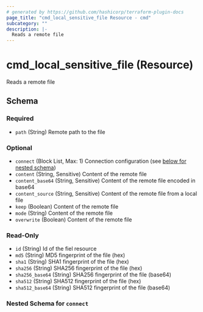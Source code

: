 ```yaml
---
# generated by https://github.com/hashicorp/terraform-plugin-docs
page_title: "cmd_local_sensitive_file Resource - cmd"
subcategory: ""
description: |-
  Reads a remote file
---
```


# cmd_local_sensitive_file (Resource)

Reads a remote file



<!-- schema generated by tfplugindocs -->
## Schema

### Required

- `path` (String) Remote path to the file

### Optional

- `connect` (Block List, Max: 1) Connection configuration (see [below for nested schema](#nestedblock--connect))
- `content` (String, Sensitive) Content of the remote file
- `content_base64` (String, Sensitive) Content of the remote file encoded in base64
- `content_source` (String, Sensitive) Content of the remote file from a local file
- `keep` (Boolean) Content of the remote file
- `mode` (String) Content of the remote file
- `overwrite` (Boolean) Content of the remote file

### Read-Only

- `id` (String) Id of the fiel resource
- `md5` (String) MD5 fingerprint of the file (hex)
- `sha1` (String) SHA1 fingerprint of the file (hex)
- `sha256` (String) SHA256 fingerprint of the file (hex)
- `sha256_base64` (String) SHA256 fingerprint of the file (base64)
- `sha512` (String) SHA512 fingerprint of the file (hex)
- `sha512_base64` (String) SHA512 fingerprint of the file (base64)

<a id="nestedblock--connect"></a>
### Nested Schema for `connect`
